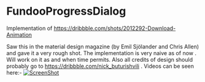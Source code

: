 # FundooProgressDialog
Implementation of https://dribbble.com/shots/2012292-Download-Animation

Saw this in the material design magazine (by Emil Sjölander and Chris Allen) and gave it a very rough shot. The implementation is very naive as of now . Will work on it as and when time permits.
Also all credits of design should probably go to https://dribbble.com/nick_buturishvili .
Videos can be seen here:-
[![ScreenShot](http://img.youtube.com/vi/oRcNROEcurk/maxresdefault.jpg)](https://www.youtube.com/watch?v=oRcNROEcurk)
